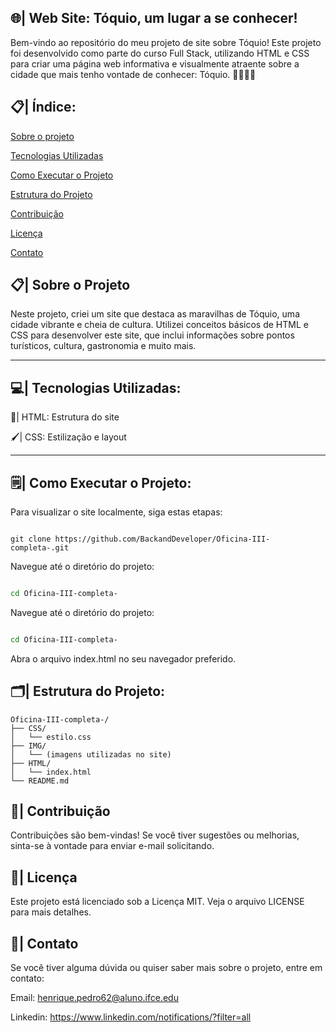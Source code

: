 ## 🌐| Web Site: Tóquio, um lugar a se conhecer!

Bem-vindo ao repositório do meu projeto de site sobre Tóquio! Este projeto foi desenvolvido como parte do curso Full Stack, utilizando HTML e CSS para criar uma página web informativa e visualmente atraente sobre a cidade que mais tenho vontade de conhecer: Tóquio. 🗼🌃🇯🇵

## 📋| Índice:

[Sobre o projeto](https://github.com/BackandDeveloper/Projeto-Front-and-sobre-T-quio/blob/main/README.md#-%C3%ADndice)

[Tecnologias Utilizadas](https://github.com/BackandDeveloper/Projeto-Front-and-sobre-T-quio/blob/main/README.md#-sobre-o-projeto)

[Como Executar o Projeto](https://github.com/BackandDeveloper/Projeto-Front-and-sobre-T-quio/blob/main/README.md#%EF%B8%8F-estrutura-do-projeto)

[Estrutura do Projeto](https://github.com/BackandDeveloper/Projeto-Front-and-sobre-T-quio/blob/main/README.md#%EF%B8%8F-estrutura-do-projeto)

[Contribuição](https://github.com/BackandDeveloper/Projeto-Front-and-sobre-T-quio/blob/main/README.md#-contribui%C3%A7%C3%A3o)

[Licença](https://github.com/BackandDeveloper/Projeto-Front-and-sobre-T-quio/blob/main/README.md#-licen%C3%A7a)

[Contato](https://github.com/BackandDeveloper/Projeto-Front-and-sobre-T-quio/blob/main/README.md#-contato)

## 📋| Sobre o Projeto
Neste projeto, criei um site que destaca as maravilhas de Tóquio, uma cidade vibrante e cheia de cultura. Utilizei conceitos básicos de HTML e CSS para desenvolver este site, que inclui informações sobre pontos turísticos, cultura, gastronomia e muito mais.
____________________________________________________________________________________________________________________________________

## 💻| Tecnologias Utilizadas:

📝| HTML: Estrutura do site

🖌️| CSS: Estilização e layout

____________________________________________________________________________________________________________________________________

## 🗒️| Como Executar o Projeto:

Para visualizar o site localmente, siga estas etapas:

```

git clone https://github.com/BackandDeveloper/Oficina-III-completa-.git

```

Navegue até o diretório do projeto:

```bash

cd Oficina-III-completa-

```

Navegue até o diretório do projeto:

```bash

cd Oficina-III-completa-

```

Abra o arquivo index.html no seu navegador preferido.

 ## 🗂️| Estrutura do Projeto:

```
Oficina-III-completa-/
├── CSS/
│   └── estilo.css
├── IMG/
│   └── (imagens utilizadas no site)
├── HTML/
│   └── index.html
└── README.md

```

## 👥| Contribuição
Contribuições são bem-vindas! Se você tiver sugestões ou melhorias, sinta-se à vontade para enviar e-mail solicitando.

## 📄| Licença
Este projeto está licenciado sob a Licença MIT. Veja o arquivo LICENSE para mais detalhes.

## 📲| Contato
Se você tiver alguma dúvida ou quiser saber mais sobre o projeto, entre em contato:

Email: henrique.pedro62@aluno.ifce.edu

Linkedin: https://www.linkedin.com/notifications/?filter=all
